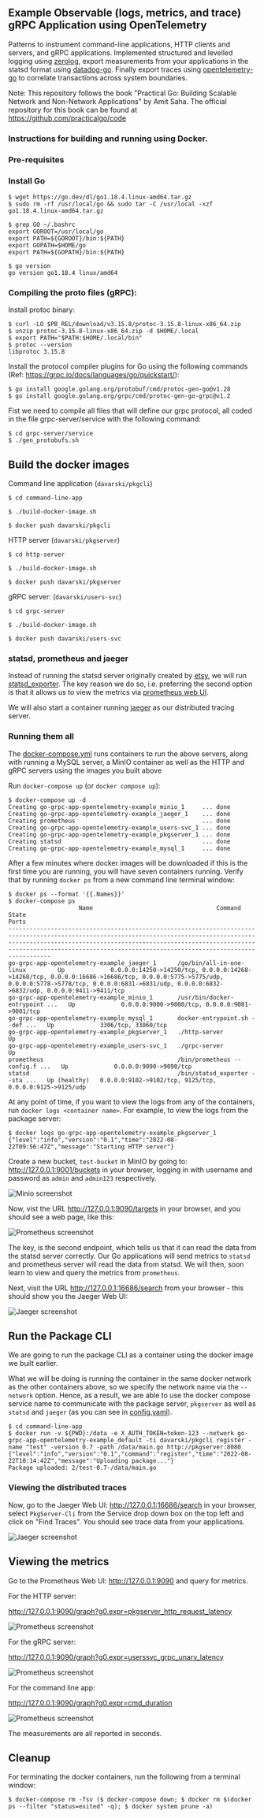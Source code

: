 ## Example Observable (logs, metrics, and trace) gRPC Application using OpenTelemetry 

Patterns to instrument command-line applications, HTTP clients and servers, and gRPC applications. Implemented
structured and levelled logging using [zerolog](https://github.com/rs/zerolog), export measurements from your applications in the statsd format using [datadog-go](https://github.com/DataDog/datadog-go). Finally export traces using [opentelemetry-go](https://github.com/open-telemetry/opentelemetry-go) to correlate transactions across system boundaries.

Note: This repository follows the book "Practical Go: Building Scalable Network and Non-Network Applications" by Amit Saha. The official repository for this book can be found at https://github.com/practicalgo/code

### Instructions for building and running using Docker.

### Pre-requisites

### Install Go 
```
$ wget https://go.dev/dl/go1.18.4.linux-amd64.tar.gz
$ sudo rm -rf /usr/local/go && sudo tar -C /usr/local -xzf go1.18.4.linux-amd64.tar.gz

$ grep GO ~/.bashrc 
export GOROOT=/usr/local/go
export PATH=${GOROOT}/bin:${PATH}
export GOPATH=$HOME/go
export PATH=${GOPATH}/bin:${PATH}

$ go version
go version go1.18.4 linux/amd64
```

### Compiling the proto files (gRPC):

Install protoc binary:
```
$ curl -LO $PB_REL/download/v3.15.8/protoc-3.15.8-linux-x86_64.zip
$ unzip protoc-3.15.8-linux-x86_64.zip -d $HOME/.local
$ export PATH="$PATH:$HOME/.local/bin"
$ protoc --version
libprotoc 3.15.8
```
Install the protocol compiler plugins for Go using the following commands (Ref: https://grpc.io/docs/languages/go/quickstart/):

```
$ go install google.golang.org/protobuf/cmd/protoc-gen-go@v1.28
$ go install google.golang.org/grpc/cmd/protoc-gen-go-grpc@v1.2
```
Fist we need to compile all files that will define our grpc protocol, all coded in the file  grpc-server/service with the following command:

```
$ cd grpc-server/service
$ ./gen_protobufs.sh
```

## Build the docker images

Command line application (`davarski/pkgcli`)

```
$ cd command-line-app

$ ./build-docker-image.sh

$ docker push davarski/pkgcli

```

HTTP server (`davarski/pkgserver`)

```
$ cd http-server

$ ./build-docker-image.sh

$ docker push davarski/pkgserver
```

gRPC server: (`davarski/users-svc`)

```
$ cd grpc-server

$ ./build-docker-image.sh

$ docker push davarski/users-svc
```


### statsd, prometheus and jaeger

Instead of running the statsd server originally created by [etsy](https://github.com/statsd/statsd), we will run [statsd_exporter](https://github.com/prometheus/statsd_exporter). The key reason we do so, i.e. preferring the second option is that 
it allows us to view the metrics via [prometheus web UI](https://prometheus.io). 

We will also start a container running [jaeger](https://www.jaegertracing.io/) as our
distributed tracing server.

### Running them all

The [docker-compose.yml](./docker-compose.yml) runs containers to run the above servers, along with running a MySQL
server, a MinIO container as well as the HTTP and gRPC servers using the images you built above

Run `docker-compose up` (or `docker compose up`):

```
$ docker-compose up -d
Creating go-grpc-app-opentelemetry-example_minio_1     ... done
Creating go-grpc-app-opentelemetry-example_jaeger_1    ... done
Creating prometheus                                    ... done
Creating go-grpc-app-opentelemetry-example_users-svc_1 ... done
Creating go-grpc-app-opentelemetry-example_pkgserver_1 ... done
Creating statsd                                        ... done
Creating go-grpc-app-opentelemetry-example_mysql_1     ... done
```

After a few minutes where docker images will be downloaded if this is the first time you are running, you will have 
seven containers running. Verify that by running `docker ps` from a new command line terminal window:

```
$ docker ps --format '{{.Names}}'
$ docker-compose ps
                    Name                                   Command                  State                                                                                                      Ports                                                                                                
----------------------------------------------------------------------------------------------------------------------------------------------------------------------------------------------------------------------------------------------------------------------------------------------------
go-grpc-app-opentelemetry-example_jaeger_1      /go/bin/all-in-one-linux         Up             0.0.0.0:14250->14250/tcp, 0.0.0.0:14268->14268/tcp, 0.0.0.0:16686->16686/tcp, 0.0.0.0:5775->5775/udp, 0.0.0.0:5778->5778/tcp, 0.0.0.0:6831->6831/udp, 0.0.0.0:6832->6832/udp, 0.0.0.0:9411->9411/tcp
go-grpc-app-opentelemetry-example_minio_1       /usr/bin/docker-entrypoint ...   Up             0.0.0.0:9000->9000/tcp, 0.0.0.0:9001->9001/tcp                                                                                                                                                      
go-grpc-app-opentelemetry-example_mysql_1       docker-entrypoint.sh --def ...   Up             3306/tcp, 33060/tcp                                                                                                                                                                                 
go-grpc-app-opentelemetry-example_pkgserver_1   ./http-server                    Up                                                                                                                                                                                                                 
go-grpc-app-opentelemetry-example_users-svc_1   ./grpc-server                    Up                                                                                                                                                                                                                 
prometheus                                      /bin/prometheus --config.f ...   Up             0.0.0.0:9090->9090/tcp                                                                                                                                                                              
statsd                                          /bin/statsd_exporter --sta ...   Up (healthy)   0.0.0.0:9102->9102/tcp, 9125/tcp, 0.0.0.0:9125->9125/udp         
```

At any point of time, if you want to view the logs from any of the containers, run `docker logs <container name>`.
For example, to view the logs from the package server:

```
$ docker logs go-grpc-app-opentelemetry-example_pkgserver_1
{"level":"info","version":"0.1","time":"2022-08-22T09:56:47Z","message":"Starting HTTP server"}
```

Create a new bucket, `test-bucket` in MinIO by going to: http://127.0.0.1:9001/buckets
in your browser, logging in with username and password as `admin` and `admin123`
respectively.

![Minio screenshot](./pictures/Minio-UI-create-bucket.png "Minio Web UI : create bucket")


Now, vist the URL http://127.0.0.1:9090/targets in your browser, and you should see 
a web page, like this:

![Prometheus screenshot](./pictures/Prometheus-UI.png "Prometheus screenshot")

The key, is the second endpoint, which tells us that it can read the data from the statsd server correctly. Our Go applications will send metrics to `statsd` and prometheus server will read the data from statsd. We will then, soon learn to view and query the metrics from `prometheus`.

Next, visit the URL http://127.0.0.1:16686/search from your browser - this should show you the Jaeger Web UI:

![Jaeger screenshot](./pictures/Jaeger-UI.png "Jaeger Web UI")

## Run the Package CLI

We are going to run the package CLI as a container using the docker image we built earlier.

What we will be doing is running the container in the same docker network as the other
containers above, so we specify the network name via the `--network` option.
Hence, as a result, we are able to use the docker compose service name
to communicate with the package server, `pkgserver` as well as
`statsd` and `jaeger` (as you can see in [config.yaml](./command-line-app/config.yml)).


```
$ cd command-line-app
$ docker run -v ${PWD}:/data -e X_AUTH_TOKEN=token-123 --network go-grpc-app-opentelemetry-example_default -ti davarski/pkgcli register -name "test" -version 0.7 -path /data/main.go http://pkgserver:8080
{"level":"info","version":"0.1","command":"register","time":"2022-08-22T10:14:42Z","message":"Uploading package..."}
Package uploaded: 2/test-0.7-/data/main.go

```


### Viewing the distributed traces

Now, go to the Jaeger Web UI: http://127.0.0.1:16686/search in your browser, select `PkgServer-Cli` from the Service drop down box
on the top left and click on "Find Traces". You should see trace data from your applications.

![Jaeger screenshot](./pictures/Jaeger-UI-PkgServer-Cli-trace.png "Jaeger Web UI with traces")

## Viewing the metrics

Go to the Prometheus Web UI: http://127.0.0.1:9090 and query for metrics.

For the HTTP server:

http://127.0.0.1:9090/graph?g0.expr=pkgserver_http_request_latency

![Prometheus screenshot](./pictures/Prometheus-UI-HTTP-Server.png "Prometheus Web UI HTTP server")

For the gRPC server:

http://127.0.0.1:9090/graph?g0.expr=userssvc_grpc_unary_latency

![Prometheus screenshot](./pictures/Prometheus-UI-gRPC-Server.png "Prometheus Web UI gRPC server")

For the command line app:

http://127.0.0.1:9090/graph?g0.expr=cmd_duration

![Prometheus screenshot](./pictures/Prometheus-UI-CLI-app.png "Prometheus Web UI gRPC server")

The measurements are all reported in seconds.

## Cleanup

For terminating the docker containers, run the following from a terminal window:

```
$ docker-compose rm -fsv ($ docker-compose down; $ docker rm $(docker ps --filter "status=exited" -q); $ docker system prune -a)
```
